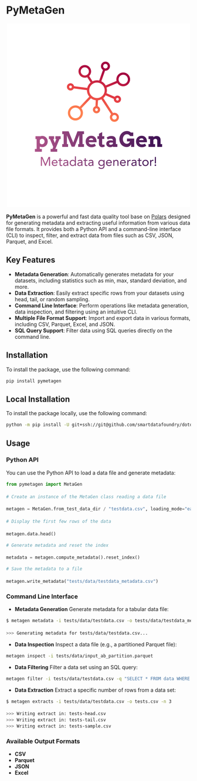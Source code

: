 # PyMetaGen

<!-- image of pyMetaGen -->

<p align="center">
    <img src="./docs/img/pyMetaGenLogo.png" alt="pymetagenlogo"
    style="width:500px;">
</p>

**PyMetaGen** is a powerful and fast data quality tool base on [Polars](https://pola.rs/#) designed for generating metadata and extracting useful information from various data file formats. It provides both a Python API and a command-line interface (CLI) to inspect, filter, and extract data from files such as CSV, JSON, Parquet, and Excel.

## Key Features

- **Metadata Generation**: Automatically generates metadata for your datasets, including statistics such as min, max, standard deviation, and more.
- **Data Extraction**: Easily extract specific rows from your datasets using head, tail, or random sampling.
- **Command Line Interface**: Perform operations like metadata generation, data inspection, and filtering using an intuitive CLI.
- **Multiple File Format Support**: Import and export data in various formats, including CSV, Parquet, Excel, and JSON.
- **SQL Query Support**: Filter data using SQL queries directly on the command line.

## Installation

To install the package, use the following command:

```bash
pip install pymetagen
```

## Local Installation

To install the package locally, use the following command:

```bash
python -m pip install -U git+ssh://git@github.com/smartdatafoundry/dotdda.git@dev/main
```

## Usage

### Python API

You can use the Python API to load a data file and generate metadata:

```python
from pymetagen import MetaGen

# Create an instance of the MetaGen class reading a data file

metagen = MetaGen.from_test_data_dir / "testdata.csv", loading_mode="eager"

# Display the first few rows of the data

metagen.data.head()
```

```python
# Generate metadata and reset the index

metadata = metagen.compute_metadata().reset_index()

```

```python
# Save the metadata to a file

metagen.write_metadata("tests/data/testdata_metadata.csv")
```

### Command Line Interface

- **Metadata Generation** Generate metadata for a tabular data file:

```bash
$ metagen metadata -i tests/data/testdata.csv -o tests/data/testdata_metadata.csv

>>> Generating metadata for tests/data/testdata.csv...
```

- **Data Inspection** Inspect a data file (e.g., a partitioned Parquet file):

```bash
metagen inspect -i tests/data/input_ab_partition.parquet
```

- **Data Filtering** Filter a data set using an SQL query:

```bash
metagen filter -i tests/data/testdata.csv -q "SELECT * FROM data WHERE imdb_score > 9"
```

- **Data Extraction** Extract a specific number of rows from a data set:

```bash
$ metagen extracts -i tests/data/testdata.csv -o tests.csv -n 3

>>> Writing extract in: tests-head.csv
>>> Writing extract in: tests-tail.csv
>>> Writing extract in: tests-sample.csv
```

### Available Output Formats

- **CSV**
- **Parquet**
- **JSON**
- **Excel**
